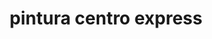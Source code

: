 ---
title: "pintura centro express"
url: /puerto-la-cruz/pintura-centro-express/
shop: reparación de automóviles
---